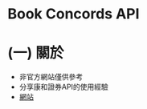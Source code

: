 # Book Concords API
# (一) 關於
* 非官方網站僅供參考
* 分享康和證券API的使用經驗
* [網站](https://kiloath.github.io/Book_Concords_API/)
